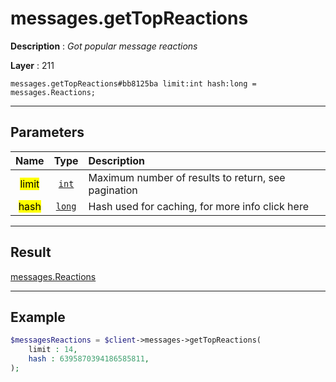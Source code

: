 # messages.getTopReactions

**Description** : *Got popular message reactions*

**Layer** : 211

```tl
messages.getTopReactions#bb8125ba limit:int hash:long = messages.Reactions;
```

---

## Parameters

| Name | Type | Description |
| :---: | :---: | :--- |
| <mark>limit</mark> | [`int`](type/int) | Maximum number of results to return, see pagination |
| <mark>hash</mark> | [`long`](type/long) | Hash used for caching, for more info click here |

---

## Result

[messages.Reactions](type/messages.Reactions)

---

## Example

```php
$messagesReactions = $client->messages->getTopReactions(
	limit : 14,
	hash : 6395870394186585811,
);
```